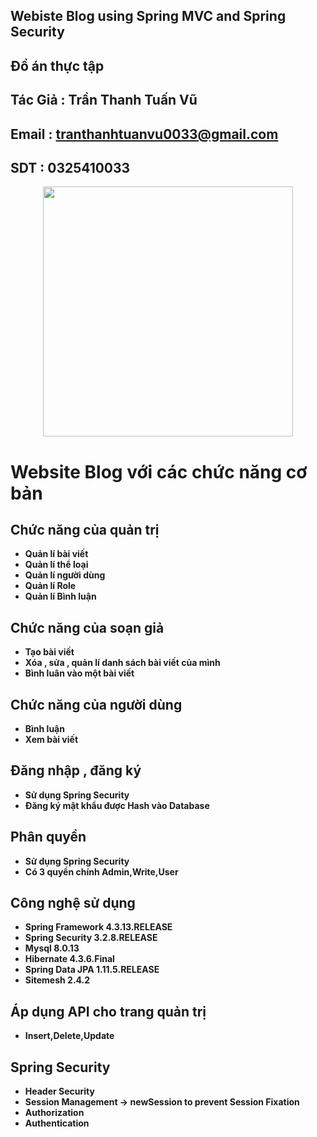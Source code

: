 ## Webiste Blog using Spring MVC and Spring Security
## Đồ án thực tập
## Tác Giả : Trần Thanh Tuấn Vũ
## Email   : tranthanhtuanvu0033@gmail.com
## SDT     : 0325410033
<p align="center"><a href="https://laravel.com" target="_blank"><img src="https://blog.itnavi.com.vn/wp-content/uploads/2021/05/Spring-MVC-l%C3%A0-g%C3%AC-1.jpg" width="400"></a></p>

# Website Blog với các chức năng cơ bản
## Chức năng của quản trị
- **Quản lí bài viết**
- **Quản lí thể loại**
- **Quản lí người dùng**
- **Quản lí Role**
- **Quản lí Bình luận**
## Chức năng của soạn giả
- **Tạo bài viết**
- **Xóa , sửa , quản lí danh sách bài viết của mình**
- **Bình luân vào một bài viết**
## Chức năng của người dùng
- **Bình luận**
- **Xem bài viết**
## Đăng nhập , đăng ký
- **Sử dụng Spring Security**
- **Đăng ký mật khẩu được Hash vào Database**
## Phân quyền
- **Sử dụng Spring Security**
- **Có 3 quyền chính Admin,Write,User** 
## Công nghệ sử dụng
- **Spring Framework 4.3.13.RELEASE**
- **Spring Security 3.2.8.RELEASE**
- **Mysql 8.0.13**
- **Hibernate 4.3.6.Final**
- **Spring Data JPA 1.11.5.RELEASE**
- **Sitemesh 2.4.2**
## Áp dụng API cho trang quản trị
- **Insert,Delete,Update**
## Spring Security
- **Header Security**
- **Session Management -> newSession to prevent Session Fixation**
- **Authorization**
- **Authentication**
